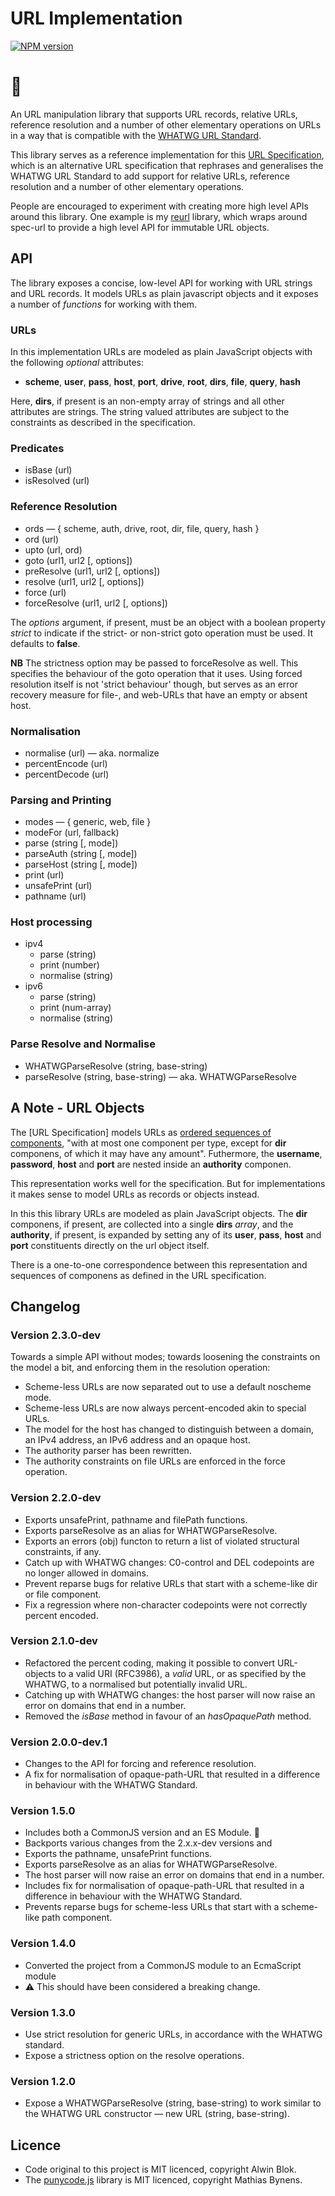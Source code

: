 URL Implementation
==================

[![NPM version][npm-image]][npm-url]

[npm-image]: https://img.shields.io/npm/v/spec-url.svg
[npm-url]: https://npmjs.org/package/spec-url

# 🌲

An URL manipulation library that supports URL records, relative URLs, reference resolution and a number of other elementary operations on URLs in a way that is compatible with the [WHATWG URL Standard][wwg].

This library serves as a reference implementation for this [URL Specification][url-spec], which is an alternative URL specification that rephrases and generalises the WHATWG URL Standard to add support for relative URLs, reference resolution and a number of other elementary operations. 

People are encouraged to experiment with creating more high level APIs around this library. One example is my [reurl] library, which wraps around spec-url to provide a high level API for immutable URL objects. 

[url-spec]: https://alwinb.github.io/url-specification/
[url-spec-model]: https://alwinb.github.io/url-specification/#url-model
[wwg]: https://url.spec.whatwg.org/
[reurl]: https://github.com/alwinb/reurl

API
---

The library exposes a concise, low-level API for working with URL strings and URL records. It models URLs as plain javascript objects and it exposes a number of _functions_ for working with them.

### URLs

In this implementation URLs are modeled as plain JavaScript objects with the following _optional_ attributes:

* **scheme**, **user**, **pass**, **host**, **port**, **drive**, **root**, **dirs**, **file**, **query**, **hash**

Here, **dirs**, if present is an non-empty array of strings and all other attributes are strings. The string valued attributes are subject to the constraints as described in the specification.

### Predicates

* isBase (url)
* isResolved (url)

### Reference Resolution

* ords — { scheme, auth, drive, root, dir, file, query, hash }
* ord (url)
* upto (url, ord)
* goto (url1, url2 [, options])
* preResolve (url1, url2 [, options])
* resolve (url1, url2 [, options])
* force (url)
* forceResolve (url1, url2 [, options])

The _options_ argument, if present, must be an object with a boolean property _strict_ to indicate if the strict- or non-strict goto operation must be used. It defaults to **false**. 

**NB** The strictness option may be passed to forceResolve as well. This specifies the behaviour of the goto operation that it uses. Using forced resolution itself is not 'strict behaviour' though, but serves as an error recovery measure for file-, and web-URLs that have an empty or absent host. 

### Normalisation

* normalise (url) — aka. normalize
* percentEncode (url)
* percentDecode (url)

### Parsing and Printing

* modes — { generic, web, file }
* modeFor (url, fallback)
* parse (string [, mode])
* parseAuth (string [, mode])
* parseHost (string [, mode])
* print (url)
* unsafePrint (url)
* pathname (url)

### Host processing

* ipv4
  * parse (string)
  * print (number)
  * normalise (string)
* ipv6
  * parse (string)
  * print (num-array)
  * normalise (string)

### Parse Resolve and Normalise

* WHATWGParseResolve (string, base-string)
* parseResolve (string, base-string) — aka. WHATWGParseResolve


A Note - URL Objects
--------------------

The [URL Specification] models URLs as [ordered sequences of components][URL Model], "with at most one component per type, except for **dir** componens, of which it may have any amount". Futhermore, the **username**, **password**, **host** and **port** are nested inside an **authority** componen.

This representation works well for the specification. But for implementations it makes sense to model URLs as records or objects instead. 

In this this library URLs are modeled as plain JavaScript objects. The **dir** componens, if present, are collected into a single **dirs** _array_, and the **authority**, if present, is expanded by setting any of its **user**, **pass**, **host** and **port** constituents directly on the url object itself. 

There is a one-to-one correspondence between this representation and sequences of componens as defined in the URL specification.

[URL Model]: https://alwinb.github.io/url-specification/#url-model


Changelog
---------

### Version 2.3.0-dev

Towards a simple API without modes; towards loosening the constraints on the model a bit, and enforcing them in the resolution operation:

- Scheme-less URLs are now separated out to use a default noscheme mode.
- Scheme-less URLs are now always percent-encoded akin to special URLs.
- The model for the host has changed to distinguish between a domain, an IPv4 address, an IPv6 address and an opaque host. 
- The authority parser has been rewritten.
- The authority constraints on file URLs are enforced in the force operation.

### Version 2.2.0-dev

- Exports unsafePrint, pathname and filePath functions.
- Exports parseResolve as an alias for WHATWGParseResolve.
- Exports an errors (obj) functon to return a list of violated structural constraints, if any.
- Catch up with WHATWG changes: C0-control and DEL codepoints are no longer allowed in domains.
- Prevent reparse bugs for relative URLs that start with  a scheme-like dir or file component.
- Fix a regression where non-character codepoints were not correctly percent encoded.

### Version 2.1.0-dev

- Refactored the percent coding, making it possible to convert URL-objects to a valid URI (RFC3986), a _valid_ URL, or as specified by the WHATWG, to a normalised but potentially invalid URL.
- Catching up with WHATWG changes: the host parser will now raise an error on domains that end in a number.
- Removed the _isBase_ method in favour of an _hasOpaquePath_ method.

### Version 2.0.0-dev.1

- Changes to the API for forcing and reference resolution.
- A fix for normalisation of opaque-path-URL that resulted in a difference in behaviour with the WHATWG Standard. 

### Version 1.5.0

- Includes both a CommonJS version and an ES Module. 🌿
- Backports various changes from the 2.x.x-dev versions and 
- Exports the pathname, unsafePrint functions.
- Exports parseResolve as an alias for WHATWGParseResolve.
- The host parser will now raise an error on domains that end in a number.
- Includes fix for normalisation of opaque-path-URL that resulted in a difference in behaviour with the WHATWG Standard. 
- Prevents reparse bugs for scheme-less URLs that start with a scheme-like path component.


### Version 1.4.0

- Converted the project from a CommonJS module to an EcmaScript module
- ⚠️ This should have been considered a breaking change. 

### Version 1.3.0

- Use strict resolution for generic URLs, in accordance with the WHATWG standard. 
- Expose a strictness option on the resolve operations.

### Version 1.2.0

- Expose a WHATWGParseResolve (string, base-string) to work similar to the WHATWG URL constructor — new URL (string, base-string). 


Licence
-------

- Code original to this project is MIT licenced, copyright Alwin Blok.
- The [punycode.js] library is MIT licenced, copyright Mathias Bynens.

[spec-url]: https://github.com/alwinb/spec-url
[punycode.js]: https://github.com/mathiasbynens/punycode.js

